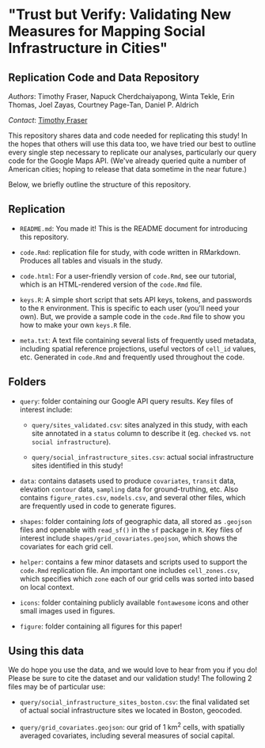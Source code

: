 # "Trust but Verify: Validating New Measures for Mapping Social Infrastructure in Cities"

## Replication Code and Data Repository

*Authors*: Timothy Fraser, Napuck Cherdchaiyapong, Winta Tekle, Erin Thomas, Joel Zayas, Courtney Page-Tan, Daniel P. Aldrich

*Contact*: [Timothy Fraser](https://github.com/timothyfraser)

This repository shares data and code needed for replicating this study! In the hopes that others will use this data too, we have tried our best to outline every single step necessary to replicate our analyses, particularly our query code for the Google Maps API. (We've already queried quite a number of American cities; hoping to release that data sometime in the near future.)

Below, we briefly outline the structure of this repository.

## Replication

- `README.md`: You made it! This is the README document for introducing this repository.

- `code.Rmd`: replication file for study, with code written in RMarkdown. Produces all tables and visuals in the study.

- `code.html`: For a user-friendly version of `code.Rmd`, see our tutorial, which is an HTML-rendered version of the `code.Rmd` file.

- `keys.R`: A simple short script that sets API keys, tokens, and passwords to the `R` environment. This is specific to each user (you'll need your own). But, we provide a sample code in the `code.Rmd` file to show you how to make your own `keys.R` file.

- `meta.txt`: A text file containing several lists of frequently used metadata, including spatial reference projections, useful vectors of `cell_id` values, etc. Generated in `code.Rmd` and frequently used throughout the code. 


## Folders

- `query`: folder containing our Google API query results. Key files of interest include:

  - `query/sites_validated.csv`: sites analyzed in this study, with each site annotated in a `status` column to describe it (eg. `checked` vs. `not social infrastructure`).
  
  - `query/social_infrastructure_sites.csv`: actual social infrastructure sites identified in this study!

- `data`: contains datasets used to produce `covariates`, `transit` data, elevation `contour` data, `sampling` data for ground-truthing, etc. Also contains `figure_rates.csv`, `models.csv`, and several other files, which are frequently used in code to generate figures.

- `shapes`: folder containing *lots* of geographic data, all stored as `.geojson` files and openable with `read_sf()` in the `sf` package in `R`. Key files of interest include `shapes/grid_covariates.geojson`, which shows the covariates for each grid cell.

- `helper`: contains a few minor datasets and scripts used to support the `code.Rmd` replication file. An important one includes `cell_zones.csv`, which specifies which `zone` each of our grid cells was sorted into based on local context.

- `icons`: folder containing publicly available `fontawesome` icons and other small images used in figures.

- `figure`: folder containing all figures for this paper!


## Using this data

We do hope you use the data, and we would love to hear from you if you do!
Please be sure to cite the dataset and our validation study!
The following 2 files may be of particular use:

- `query/social_infrastructure_sites_boston.csv`: the final validated set of actual social infrastructure sites we located in Boston, geocoded.

- `query/grid_covariates.geojson`: our grid of 1 km<sup>2</sup> cells, with spatially averaged covariates, including several measures of social capital.
